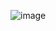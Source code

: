 ![image](https://github.com/Lilianvieiramoura/alura-oracle/assets/107009862/dbc2cba8-f094-4c8d-99a3-cd52cbe7fb84)
